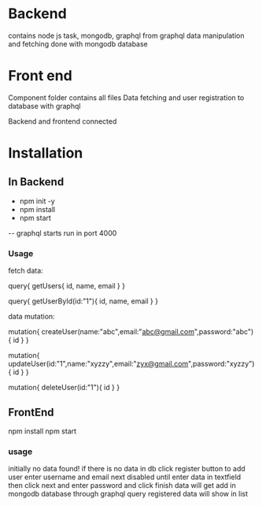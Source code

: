 # Backend

contains node js task, mongodb, graphql
from graphql data manipulation and fetching done with mongodb database

# Front end 

Component folder contains all files 
Data fetching and user registration to database with graphql

Backend and frontend connected

# Installation
## In Backend
* npm init -y
* npm install
* npm start

-- graphql starts run in port 4000

### Usage

fetch data:

query{
getUsers{
id,
name,
email
}
}

query{
getUserById(id:"1"){
id,
name,
email
}
}

data mutation:

mutation{
createUser(name:"abc",email:"abc@gmail.com",password:"abc"){
id
}
}

mutation{
updateUser(id:"1",name:"xyzzy",email:"zyx@gmail.com",password:"xyzzy"){
id
}
}

mutation{
deleteUser(id:"1"){
id
}
}

## FrontEnd

npm install
npm start

### usage

initially no data found! if there is no data in db
click register button to add user
enter username and email
next disabled until enter data in textfield
then click next and enter password and click finish
data will get add in mongodb database through graphql query
registered data will show in list 
